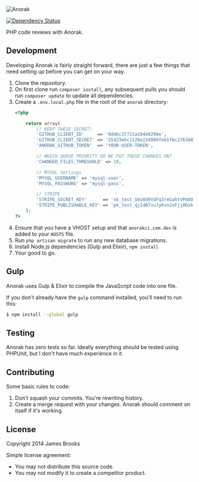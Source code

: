 ![Anorak](http://anorakci.com/images/AnorakFull.png)

[![Dependency Status](https://www.versioneye.com/user/projects/54213d0b3a1a2c496b000286/badge.svg?style=flat)](https://www.versioneye.com/user/projects/54213d0b3a1a2c496b000286)

PHP code reviews with Anorak.

## Development
Developing Anorak is fairly straight forward, there are just a few things that need setting up before you can get on your way.

1. Clone the repository.
2. On first clone run `composer install`, any subsequent pulls you should run `composer update` to update all dependencies.
3. Create a `.env.local.php` file in the root of the `anorak` directory:
    ```php
    <?php

        return array(
            // KEEP THESE SECRET!
            'GITHUB_CLIENT_ID'     => '0dd6c37721a10448290e',
            'GITHUB_CLIENT_SECRET' => '25423ebc112be234906fe61f6c2763b012d6a0a9',
            'ANORAK_GITHUB_TOKEN'  => 'YOUR-USER-TOKEN',

            // WHICH QUEUE PRIORITY DO WE PUT THESE CHANGES ON?
            'CHANGED_FILES_THRESHOLD' => 10,

            // MYSQL Settings
            'MYSQL_USERNAME' => 'mysql-user',
            'MYSQL_PASSWORD' => 'mysql-pass',

            // STRIPE
            'STRIPE_SECRET_KEY'      => 'sk_test_Uko8d0VdFq3reGahtVPmOO1r',
            'STRIPE_PUBLISHABLE_KEY' => 'pk_test_qjI4B7vuJyKsn2xFjj8Dxk77',
        );
    ?>
    ```
4. Ensure that you have a VHOST setup and that `anorakci.com.dev` is added to your `HOSTS` file.
5. Run `php artisan migrate` to run any new database migrations.
6. Install Node.js dependencies (Gulp and Elixir), `npm install`
7. Your good to go.

## Gulp
Anorak uses Gulp & Elixir to compile the JavaScript code into one file.

If you don't already have the `gulp` command installed, you'll need to run this:

```bash
$ npm install --global gulp
```

## Testing
Anorak has zero tests so far. Ideally everything should be tested using PHPUnit, but I don't have much experience in it.

## Contributing
Some basic rules to code:

1. Don't squash your commits. You're rewriting history.
2. Create a merge request with your changes. Anorak should comment on itself if it's working.

## License

Copyright 2014 James Brooks

Simple license agreement:

- You may not distribute this source code.
- You may not modify it to create a competitor product.
